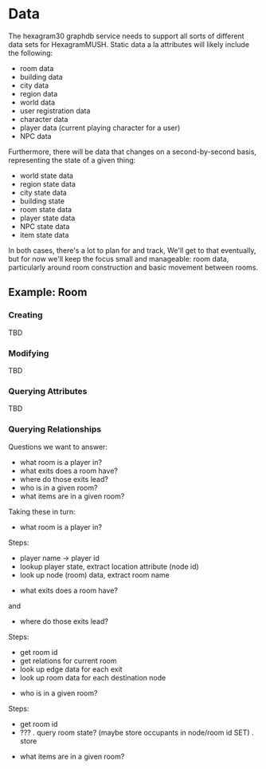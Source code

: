 # Data

The hexagram30 graphdb service needs to support all sorts of different data
sets for HexagramMUSH. Static data a la attributes will likely include the
following:

* room data
* building data
* city data
* region data
* world data
* user registration data
* character data
* player data (current playing character for a user)
* NPC data

Furthermore, there will be data that changes on a second-by-second basis,
representing the state of a given thing:
* world state data
* region state data
* city state data
* building state
* room state data
* player state data
* NPC state data
* item state data

In both cases, there's a lot to plan for and track, We'll get to that
eventually, but for now we'll keep the focus small and manageable: room data,
particularly around room construction and basic movement between rooms.

## Example: Room

### Creating

TBD

### Modifying

TBD

### Querying Attributes

TBD

### Querying Relationships

Questions we want to answer:

* what room is a player in?
* what exits does a room have?
* where do those exits lead?
* who is in a given room?
* what items are in a given room?

Taking these in turn:

* what room is a player in?

Steps:

  - player name -> player id
  - lookup player state, extract location attribute (node id)
  - look up node (room) data, extract room name

* what exits does a room have?

and

* where do those exits lead?

Steps:

  - get room id
  - get relations for current room
  - look up edge data for each exit
  - look up room data for each destination node

* who is in a given room?

Steps:

  - get room id
  - ???
    . query room state? (maybe store occupants in node/room id SET)
    . store

* what items are in a given room?
